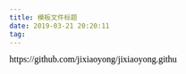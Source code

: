 ```yaml
---
title: 模板文件标题
date: 2019-03-21 20:20:11
tag: 
---
```


<script src="https://jixiaoyong.github.io/js/edit_on_github.js"></script>
<iframe id="iframeid"
scrolling=false  height="30" frameborder="no" border="0"marginwidth="0" marginheight="0" 
 onload="Javascript:editOnGithub()" 
 srcdoc="<div id=&quot;url&quot;>https://github.com/jixiaoyong/jixiaoyong.github.io/edit/hexo_blog/blog/source/_posts/%E6%A8%A1%E6%9D%BF%E6%96%87%E4%BB%B6.md
    </div>">
</iframe>

